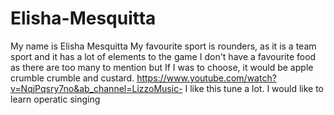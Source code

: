 # Elisha-Mesquitta
My name is Elisha Mesquitta
My favourite sport is rounders, as it is a team sport and it has a lot of elements to the game
I don't have a favourite food as there are too many to mention but If I was to choose, it would be apple crumble crumble and custard.
https://www.youtube.com/watch?v=NqjPqsry7no&ab_channel=LizzoMusic- I like this tune a lot.
I would like to learn operatic singing
